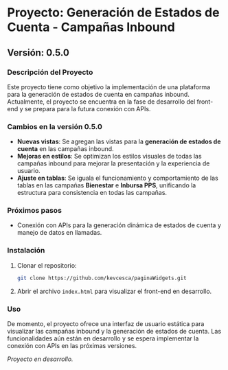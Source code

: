 # Proyecto: Generación de Estados de Cuenta - Campañas Inbound

## Versión: 0.5.0

### Descripción del Proyecto

Este proyecto tiene como objetivo la implementación de una plataforma para la generación de estados de cuenta en campañas inbound. Actualmente, el proyecto se encuentra en la fase de desarrollo del front-end y se prepara para la futura conexión con APIs. 

### Cambios en la versión 0.5.0

- **Nuevas vistas**: Se agregan las vistas para la **generación de estados de cuenta** en las campañas inbound.
- **Mejoras en estilos**: Se optimizan los estilos visuales de todas las campañas inbound para mejorar la presentación y la experiencia de usuario.
- **Ajuste en tablas**: Se iguala el funcionamiento y comportamiento de las tablas en las campañas **Bienestar** e **Inbursa PPS**, unificando la estructura para consistencia en todas las campañas.


### Próximos pasos

- Conexión con APIs para la generación dinámica de estados de cuenta y manejo de datos en llamadas.
  

### Instalación

1. Clonar el repositorio:
    ```bash
    git clone https://github.com/kevcesca/paginaWidgets.git
    ```

2. Abrir el archivo `index.html` para visualizar el front-end en desarrollo.

### Uso

De momento, el proyecto ofrece una interfaz de usuario estática para visualizar las campañas inbound y la generación de estados de cuenta. Las funcionalidades aún están en desarrollo y se espera implementar la conexión con APIs en las próximas versiones.


_Proyecto en desarrollo._
